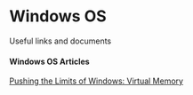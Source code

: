 # Windows OS
Useful links and documents

#### Windows OS Articles

[Pushing the Limits of Windows: Virtual Memory](https://blogs.technet.microsoft.com/markrussinovich/2008/11/17/pushing-the-limits-of-windows-virtual-memory/)
